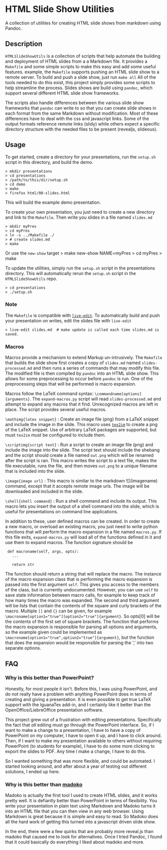 # HTML Slide Show Utilities

A collection of utilities for creating HTML slide shows from markdown using Pandoc.

## Description

`HTMLSlideShowUtils` is a collection of scripts that help automate the building and 
deployment of HTML slides from a a Markdown file.
It provides a `Makefile` and some simple scripts to make this easy and add some useful features.
example, the `Makefile` supports pushing an HTML slide show to a remote server. To build
and push a slide show, just run `make all`
All of the tools needed to do this exist, this project simply provides some scripts to help streamline the process.
Slides shows are build using `pandoc`, which support several different HTML slide show frameworks.

The scripts also handle differences between the various slide show frameworks that `pandoc`
can write to so that you can create slide shows in each format from the same Markdown without
modification. Most of these differences have to deal with the css and javascript links. Some
of the output formats reference remote links (slidy) while others expect a specific
directory structure with the needed files to be present (revealjs, slideous).

## Usage

To get started, create a directory for your presentations, run the `setup.sh` script in this directory,
and build the demo.

    > mkdir presentations
    > cd presentations
    > /path/to/this/dir/setup.sh
    > cd demo
    > make
    > firefox html/00-slides.html

This will build the example demo presentation.

To create your own presentation, you just need to create a new directory and link to the `Makefile`. Then
write you slides in a file named `slides.md`


    > mkdir myPres
    > cd myPres
    > ln -s ../Makefile ./
    > # create slides.md
    > make

Or use the `new-show` target
    > make new-show NAME=myPres
    > cd myPres
    > make

To update the utilities, simply run the `setup.sh` script in the presentations directory. This will automatically
rerun the `setup.sh` script in the `HTMLSlideShowUtils` repo.

    > cd presentations
    > ./setup.sh
### Note
The `Makefile` is compatible with [`live-edit`](https://github.com/CD3/live-edit). To
automatically build and push your presentation on writes, edit the slides file with `live-edit`

    > live-edit slides.md  # make update is called each time slides.md is saved.

### Macros

Macros provide a mechanism to extend Markup un-intrusively. The `Makefile` that builds the slide show first creates a copy of `slides.md` named `slides-processed.md` and
then runs a series of commands that may modify this file. The modified file is then compiled by `pandoc` into an HTML slide show. This allows for some preprocessing to occur
before `pandoc` is run. One of the preprocessing steps that will be performed is macro expansion.

Macros follow the LaTeX command syntax: `\commandname[options]{arguments}`. The `expand-macros.py` script will read `slides-processed.md` and attempt to expand any macros that it
find. Unrecognized macros are left in place. The script provides several useful macros.

`\mathimg{latex snippet}`
: Create an image file (png) from a LaTeX snippet and include the image in the slide. This macro uses [`tex2im`](https://github.com/CD3/tex2im) to create a png of the LaTeX snippet.
  Use of arbitrary LaTeX packages are supported, but must `tex2im` must be configured to include them.

`\scriptimg{script text}`
: Run a script to create an image file (png) and include the image into the slide. The script text should include the shebang and the script should create a file named `out.png` which will be renamed after the script is ran.
  This macro writes the script to a text file, makes the file executable, runs the file, and then moves `out.png` to a unique filename that is included into the slide.

`\image{image url}`
: This macro is similar to the markdown \!\[\](imagename) command, except that it accepts remote image urls. The image will be downloaded and included in the slide.

`\shell{shell command}`
: Run a shell command and include its output. This macro lets you insert the output of a shell command into the slide, which is useful for presentations on command line applications.


In addition to these, user defined macros can be created. In order to create a new macro, or overload an existing macro, you just need to write python functions that will perform the macro
expansion in a file named `macros.py`. If this file exits, `expand-macros.py` will load all of the functions defined in it and use them to expand macros. The function signature should be

```
 def macroname(self, args, opts):
   ...

   return str
```

The function should return a string that will replace the macro.
The instance of the macro expansion class that is performing the macro expansion is passed into the first argument `self`. This gives you access to the members of the class, but is currently undocumented.
However, you can use `self` to save state information between macro calls, for example to keep track of how many times the macro was expanded. The second and third argument will be lists that contain the
contents of the square and curly brackets of the macro. Multiple `[]` and `{}` can be given, for example `\macroname[option1="true"][option2="true"]{argument}`. So opts[0] will be the contents of the first set of
square brackets. The function that performs the macro expansion is responsible for parsing all options and arguments, so the example given could be implemented as `\macroname[option1="true",option2="true"]{argument}`, but
the function that does the expansion would be responsible for parsing the ',' into two separate options.


## FAQ

### Why is this better than PowerPoint?

Honestly, for most people it isn't.
Before this, I was using PowerPoint,
and do not really have a problem with anything PowerPoint does in terms of creating and giving a presentation.
It is even possible to get true LaTeX support with the IguanaTex add-in, and I certainly like it better
than the OpenOffice/LiebreOffice presentation software.

This project grew out of a frustration with editing presentations. Specifically the fact that *all* editing must
go through the PowerPoint interface. So, if I want to make a change to a presentation, I have to have a copy of
PowerPoint on my computer, I have to open it up, and I have to click around. Then, if I want to make my presentation
available to others without requiring PowerPoint (to students for example), I have to do some more clicking to
export the slides to PDF. Any time I make a change, I have to do this.

So I wanted something that was more flexible, and could be automated. I started looking around, and after about
a year of testing out different solutions, I ended up here.

### Why is this better than [madoko](https://www.madoko.net/)

Madoko is actually the first tool I used to create HTML slides, and it works pretty well. It is defiantly better
than PowerPoint in terms of flexibility. You write your presentation in plain text using Markdown and Madoko
turns it into an HTML file that you can then view in any web browser. Using Markdown is great because it is simple
and easy to read. So Madoko does all the hard work of getting this turned into a javascript driven slide show.

In the end, there were a few quirks that are probably more reveal.js than madoko that caused me to look for alternatives.
Once I tried Pandoc, I found that it could basically do everything I liked about madoko and more.

